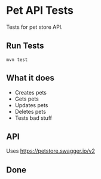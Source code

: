 # Pet API Tests

Tests for pet store API.

## Run Tests

```
mvn test
```

## What it does

- Creates pets
- Gets pets  
- Updates pets
- Deletes pets
- Tests bad stuff

## API

Uses https://petstore.swagger.io/v2

## Done